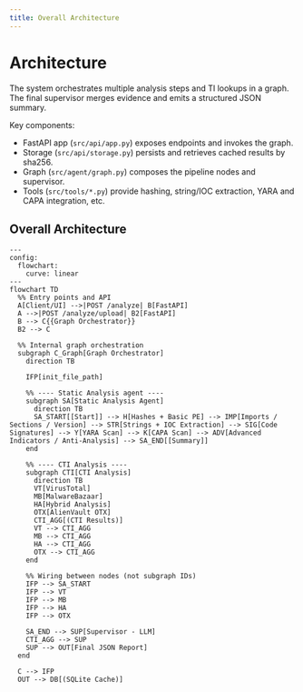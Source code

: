 ```yaml
---
title: Overall Architecture
---
```


# Architecture

The system orchestrates multiple analysis steps and TI lookups in a graph. The final supervisor merges evidence and emits a structured JSON summary.

Key components:

- FastAPI app (`src/api/app.py`) exposes endpoints and invokes the graph.
- Storage (`src/api/storage.py`) persists and retrieves cached results by sha256.
- Graph (`src/agent/graph.py`) composes the pipeline nodes and supervisor.
- Tools (`src/tools/*.py`) provide hashing, string/IOC extraction, YARA and CAPA integration, etc.

## Overall Architecture

```mermaid
---
config:
  flowchart:
    curve: linear
---
flowchart TD
  %% Entry points and API
  A[Client/UI] -->|POST /analyze| B[FastAPI]
  A -->|POST /analyze/upload| B2[FastAPI]
  B --> C{{Graph Orchestrator}}
  B2 --> C

  %% Internal graph orchestration
  subgraph C_Graph[Graph Orchestrator]
    direction TB

    IFP[init_file_path]

    %% ---- Static Analysis agent ----
    subgraph SA[Static Analysis Agent]
      direction TB
      SA_START[[Start]] --> H[Hashes + Basic PE] --> IMP[Imports / Sections / Version] --> STR[Strings + IOC Extraction] --> SIG[Code Signatures] --> Y[YARA Scan] --> K[CAPA Scan] --> ADV[Advanced Indicators / Anti-Analysis] --> SA_END[[Summary]]
    end

    %% ---- CTI Analysis ----
    subgraph CTI[CTI Analysis]
      direction TB
      VT[VirusTotal]
      MB[MalwareBazaar]
      HA[Hybrid Analysis]
      OTX[AlienVault OTX]
      CTI_AGG[(CTI Results)]
      VT --> CTI_AGG
      MB --> CTI_AGG
      HA --> CTI_AGG
      OTX --> CTI_AGG
    end

    %% Wiring between nodes (not subgraph IDs)
    IFP --> SA_START
    IFP --> VT
    IFP --> MB
    IFP --> HA
    IFP --> OTX

    SA_END --> SUP[Supervisor - LLM]
    CTI_AGG --> SUP
    SUP --> OUT[Final JSON Report]
  end

  C --> IFP
  OUT --> DB[(SQLite Cache)]
```